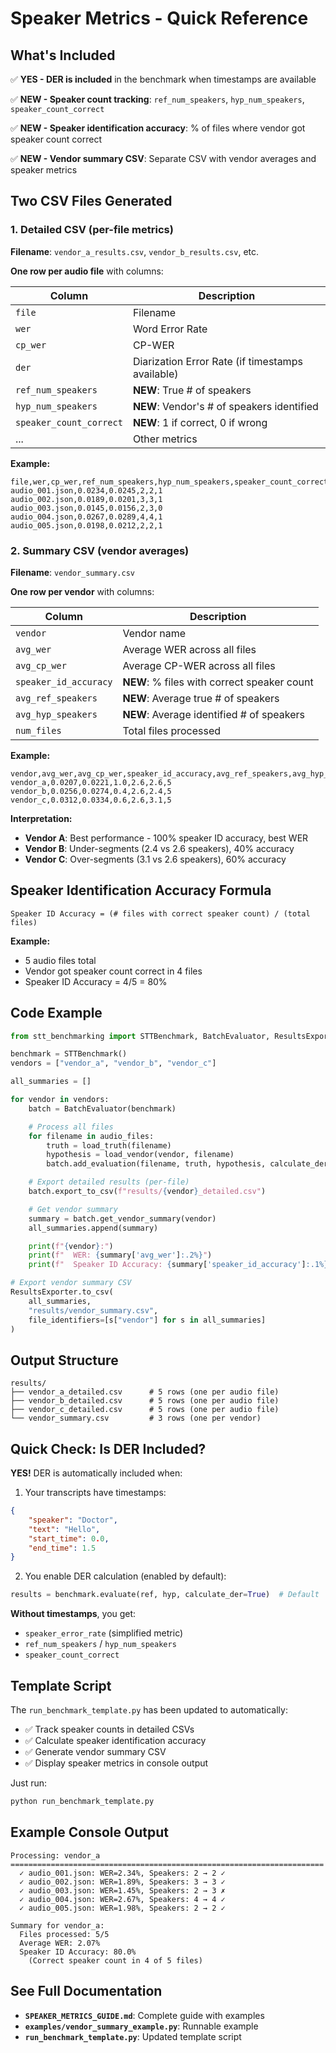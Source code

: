 # Speaker Metrics - Quick Reference

## What's Included

✅ **YES - DER is included** in the benchmark when timestamps are available

✅ **NEW - Speaker count tracking**: `ref_num_speakers`, `hyp_num_speakers`, `speaker_count_correct`

✅ **NEW - Speaker identification accuracy**: % of files where vendor got speaker count correct

✅ **NEW - Vendor summary CSV**: Separate CSV with vendor averages and speaker metrics

## Two CSV Files Generated

### 1. Detailed CSV (per-file metrics)

**Filename**: `vendor_a_results.csv`, `vendor_b_results.csv`, etc.

**One row per audio file** with columns:

| Column | Description |
|--------|-------------|
| `file` | Filename |
| `wer` | Word Error Rate |
| `cp_wer` | CP-WER |
| `der` | Diarization Error Rate (if timestamps available) |
| `ref_num_speakers` | **NEW**: True # of speakers |
| `hyp_num_speakers` | **NEW**: Vendor's # of speakers identified |
| `speaker_count_correct` | **NEW**: 1 if correct, 0 if wrong |
| ... | Other metrics |

**Example:**
```csv
file,wer,cp_wer,ref_num_speakers,hyp_num_speakers,speaker_count_correct
audio_001.json,0.0234,0.0245,2,2,1
audio_002.json,0.0189,0.0201,3,3,1
audio_003.json,0.0145,0.0156,2,3,0
audio_004.json,0.0267,0.0289,4,4,1
audio_005.json,0.0198,0.0212,2,2,1
```

### 2. Summary CSV (vendor averages)

**Filename**: `vendor_summary.csv`

**One row per vendor** with columns:

| Column | Description |
|--------|-------------|
| `vendor` | Vendor name |
| `avg_wer` | Average WER across all files |
| `avg_cp_wer` | Average CP-WER across all files |
| `speaker_id_accuracy` | **NEW**: % files with correct speaker count |
| `avg_ref_speakers` | **NEW**: Average true # of speakers |
| `avg_hyp_speakers` | **NEW**: Average identified # of speakers |
| `num_files` | Total files processed |

**Example:**
```csv
vendor,avg_wer,avg_cp_wer,speaker_id_accuracy,avg_ref_speakers,avg_hyp_speakers,num_files
vendor_a,0.0207,0.0221,1.0,2.6,2.6,5
vendor_b,0.0256,0.0274,0.4,2.6,2.4,5
vendor_c,0.0312,0.0334,0.6,2.6,3.1,5
```

**Interpretation:**
- **Vendor A**: Best performance - 100% speaker ID accuracy, best WER
- **Vendor B**: Under-segments (2.4 vs 2.6 speakers), 40% accuracy
- **Vendor C**: Over-segments (3.1 vs 2.6 speakers), 60% accuracy

## Speaker Identification Accuracy Formula

```
Speaker ID Accuracy = (# files with correct speaker count) / (total files)
```

**Example:**
- 5 audio files total
- Vendor got speaker count correct in 4 files
- Speaker ID Accuracy = 4/5 = 80%

## Code Example

```python
from stt_benchmarking import STTBenchmark, BatchEvaluator, ResultsExporter

benchmark = STTBenchmark()
vendors = ["vendor_a", "vendor_b", "vendor_c"]

all_summaries = []

for vendor in vendors:
    batch = BatchEvaluator(benchmark)

    # Process all files
    for filename in audio_files:
        truth = load_truth(filename)
        hypothesis = load_vendor(vendor, filename)
        batch.add_evaluation(filename, truth, hypothesis, calculate_der=False)

    # Export detailed results (per-file)
    batch.export_to_csv(f"results/{vendor}_detailed.csv")

    # Get vendor summary
    summary = batch.get_vendor_summary(vendor)
    all_summaries.append(summary)

    print(f"{vendor}:")
    print(f"  WER: {summary['avg_wer']:.2%}")
    print(f"  Speaker ID Accuracy: {summary['speaker_id_accuracy']:.1%}")

# Export vendor summary CSV
ResultsExporter.to_csv(
    all_summaries,
    "results/vendor_summary.csv",
    file_identifiers=[s["vendor"] for s in all_summaries]
)
```

## Output Structure

```
results/
├── vendor_a_detailed.csv      # 5 rows (one per audio file)
├── vendor_b_detailed.csv      # 5 rows (one per audio file)
├── vendor_c_detailed.csv      # 5 rows (one per audio file)
└── vendor_summary.csv         # 3 rows (one per vendor)
```

## Quick Check: Is DER Included?

**YES!** DER is automatically included when:

1. Your transcripts have timestamps:
```json
{
    "speaker": "Doctor",
    "text": "Hello",
    "start_time": 0.0,
    "end_time": 1.5
}
```

2. You enable DER calculation (enabled by default):
```python
results = benchmark.evaluate(ref, hyp, calculate_der=True)  # Default
```

**Without timestamps**, you get:
- `speaker_error_rate` (simplified metric)
- `ref_num_speakers` / `hyp_num_speakers`
- `speaker_count_correct`

## Template Script

The `run_benchmark_template.py` has been updated to automatically:
- ✅ Track speaker counts in detailed CSVs
- ✅ Calculate speaker identification accuracy
- ✅ Generate vendor summary CSV
- ✅ Display speaker metrics in console output

Just run:
```bash
python run_benchmark_template.py
```

## Example Console Output

```
Processing: vendor_a
======================================================================
  ✓ audio_001.json: WER=2.34%, Speakers: 2 → 2 ✓
  ✓ audio_002.json: WER=1.89%, Speakers: 3 → 3 ✓
  ✓ audio_003.json: WER=1.45%, Speakers: 2 → 3 ✗
  ✓ audio_004.json: WER=2.67%, Speakers: 4 → 4 ✓
  ✓ audio_005.json: WER=1.98%, Speakers: 2 → 2 ✓

Summary for vendor_a:
  Files processed: 5/5
  Average WER: 2.07%
  Speaker ID Accuracy: 80.0%
    (Correct speaker count in 4 of 5 files)
```

## See Full Documentation

- **`SPEAKER_METRICS_GUIDE.md`**: Complete guide with examples
- **`examples/vendor_summary_example.py`**: Runnable example
- **`run_benchmark_template.py`**: Updated template script
